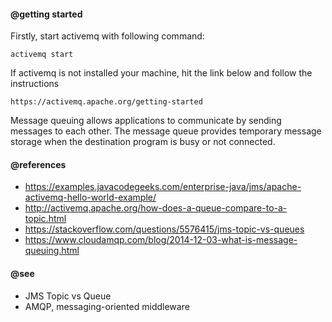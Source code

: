#### @getting started

Firstly, start activemq with following command:

`activemq start`

If activemq is not installed your machine, hit the link below and follow the instructions

`https://activemq.apache.org/getting-started`

Message queuing allows applications to communicate by sending messages to each other.
The message queue provides temporary message storage when the destination program is busy or not connected.

#### @references

- https://examples.javacodegeeks.com/enterprise-java/jms/apache-activemq-hello-world-example/
- http://activemq.apache.org/how-does-a-queue-compare-to-a-topic.html
- https://stackoverflow.com/questions/5576415/jms-topic-vs-queues
- https://www.cloudamqp.com/blog/2014-12-03-what-is-message-queuing.html

#### @see

- JMS Topic vs Queue
- AMQP, messaging-oriented middleware
